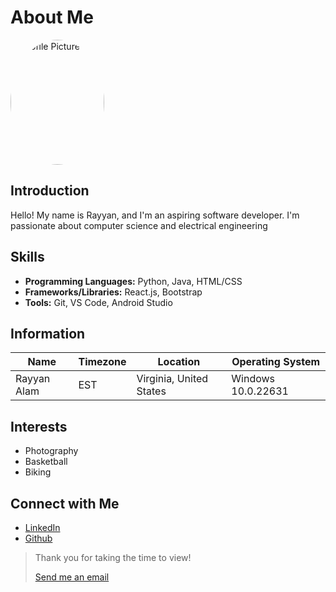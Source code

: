 # About Me

<img src="https://imgs.search.brave.com/0lBkU7pLVmgPO23TxE3333gI-ce2tSflmg1ODjHFsEk/rs:fit:860:0:0/g:ce/aHR0cHM6Ly93d3cu/Y2xpcGFydG1heC5j/b20vcG5nL21pZGRs/ZS8zMzItMzMyMTIz/OV9nZW5kZXItbmV1/dHJhbC1zaWxob3Vl/dHRlLWhlYWQucG5n" alt="Profile Picture" style="border-radius: 60%; width: 150px; height: 200px;">

## Introduction

Hello! My name is Rayyan, and I'm an aspiring software developer. I'm passionate about computer science and electrical engineering

## Skills

- **Programming Languages:** Python, Java, HTML/CSS
- **Frameworks/Libraries:** React.js, Bootstrap
- **Tools:** Git, VS Code, Android Studio

## Information

| Name                | Timezone | Location | Operating System     |
|-----------------------|---------------------|----------|----------|
| Rayyan Alam   | EST | Virginia, United States   | Windows 10.0.22631|

## Interests

- Photography
- Basketball
- Biking

## Connect with Me

- [LinkedIn](https://www.linkedin.com/in/rayyan-alam-a2349324b/)
- [Github](https://github.com/rlam20)

> Thank you for taking the time to view!
> 
> [Send me an email](mailto:ute2br@virginia.edu)

